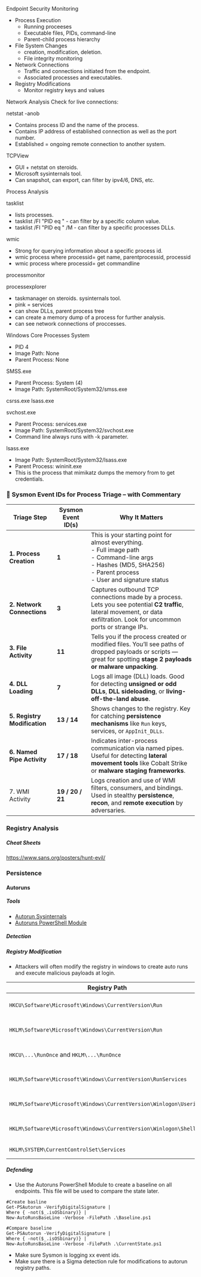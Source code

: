 Endpoint Security Monitoring
- Process Execution
	- Running proceeses
	- Executable files, PIDs, command-line
	- Parent-child process hierarchy
- File System Changes
	- creation, modification, deletion.
	- File integrity monitoring
- Network Connections
	- Traffic and connections initiated from the endpoint.
	- Associated processes and executables.
- Registry Modifications
	- Monitor registry keys and values



Network Analysis
Check for live connections:

netstat -anob
- Contains process ID and the name of the process.
- Contains IP address of established connection as well as the port number.
- Established = ongoing remote connection to another system.

TCPView
- GUI + netstat on steroids.
- Microsoft sysinternals tool.
- Can snapshot, can export, can filter by ipv4/6, DNS, etc.


Process Analysis

tasklist
- lists processes.
- tasklist /FI "PID eq <PID/>" - can filter by a specific column value.
- tasklist /FI "PID eq <PID/>" /M - can filter by a specific processes DLLs.

wmic
- Strong for querying information about a specific process id.
- wmic process where processid=<PID/> get name, parentprocessid, processid
- wmic process where processid=<PID/> get commandline

processmonitor

processexplorer
- taskmanager on steroids. sysinternals tool.
- pink = services
- can show DLLs, parent process tree
- can create a memory dump of a process for further analysis.
- can see network connections of proccesses.

Windows Core Processes
System
- PID 4
- Image Path: None
- Parent Process: None

SMSS.exe
- Parent Process: System (4)
- Image Path: SystemRoot/System32/smss.exe

csrss.exe
lsass.exe

svchost.exe
- Parent Process: services.exe
- Image Path: SystemRoot/System32/svchost.exe
- Command line always runs with -k parameter.

lsass.exe
- Image Path: SystemRoot/System32/lsass.exe
- Parent Process: wininit.exe
- This is the process that mimikatz dumps the memory from to get credentials.


### 🧩 **Sysmon Event IDs for Process Triage – with Commentary**

| Triage Step                  | Sysmon Event ID(s) | Why It Matters                                                                                                                                                                 |
| ---------------------------- | ------------------ | ------------------------------------------------------------------------------------------------------------------------------------------------------------------------------ |
| **1. Process Creation**      | **1**              | This is your starting point for almost everything. <br>- Full image path<br>- Command-line args <br>- Hashes (MD5, SHA256) <br>- Parent process<br>- User and signature status |
| **2. Network Connections**   | **3**              | Captures outbound TCP connections made by a process. Lets you see potential **C2 traffic**, lateral movement, or data exfiltration. Look for uncommon ports or strange IPs.    |
| **3. File Activity**         | **11**             | Tells you if the process created or modified files. You’ll see paths of dropped payloads or scripts — great for spotting **stage 2 payloads or malware unpacking**.            |
| **4. DLL Loading**           | **7**              | Logs all image (DLL) loads. Good for detecting **unsigned or odd DLLs**, **DLL sideloading**, or **living-off-the-land abuse**.                                                |
| **5. Registry Modification** | **13 / 14**        | Shows changes to the registry. Key for catching **persistence mechanisms** like `Run` keys, services, or `AppInit_DLLs`.                                                       |
| **6. Named Pipe Activity**   | **17 / 18**        | Indicates inter-process communication via named pipes. Useful for detecting **lateral movement tools** like Cobalt Strike or **malware staging frameworks**.                   |
| 7. WMI Activity              | **19 / 20 / 21**   | Logs creation and use of WMI filters, consumers, and bindings. Used in stealthy **persistence**, **recon**, and **remote execution** by adversaries.                           |
### Registry Analysis


##### Cheat Sheets
https://www.sans.org/posters/hunt-evil/


### Persistence
#### Autoruns
##### Tools
- [Autorun Sysinternals](https://learn.microsoft.com/en-us/sysinternals/downloads/autoruns)
- [Autoruns PowerShell Module](https://github.com/p0w3rsh3ll/AutoRuns)
	
##### Detection
##### Registry Modification
- Attackers will often modify the registry in windows to create auto runs and execute malicious payloads at login.

| Registry Path                                                      | Scope        | Purpose                    |
| ------------------------------------------------------------------ | ------------ | -------------------------- |
| `HKCU\Software\Microsoft\Windows\CurrentVersion\Run`               | Current user | Programs auto-run at login |
| `HKLM\Software\Microsoft\Windows\CurrentVersion\Run`               | All users    | Programs auto-run at login |
| `HKCU\...\RunOnce` and `HKLM\...\RunOnce`                          | User/All     | One-time auto-run          |
| `HKLM\Software\Microsoft\Windows\CurrentVersion\RunServices`       | System       | Services auto-run (legacy) |
| `HKLM\Software\Microsoft\Windows\CurrentVersion\Winlogon\Userinit` | System       | Userinit programs at logon |
| `HKLM\Software\Microsoft\Windows\CurrentVersion\Winlogon\Shell`    | System       | Shell program at login     |
| `HKLM\SYSTEM\CurrentControlSet\Services`                           | System       | Windows services           |

##### Defending
- Use the Autoruns PowerShell Module to create a baseline on all endpoints. This file will be used to compare the state later.
```
#Create basline
Get-PSAutorun -VerifyDigitalSignature |
Where { -not($_.isOSbinary)} |
New-AutoRunsBaseLine -Verbose -FilePath .\Baseline.ps1

#Compare baseline
Get-PSAutorun -VerifyDigitalSignature |
Where { -not($_.isOSbinary)} |
New-AutoRunsBaseLine -Verbose -FilePath .\CurrentState.ps1
```
- Make sure Sysmon is logging xx event ids.
- Make sure there is a Sigma detection rule for modifications to autorun registry paths.